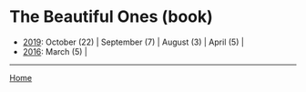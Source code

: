 # The Beautiful Ones (book)

  * [2019](./the-beautiful-ones-book-2019.md): 
      October (22) | 
      September (7) | 
      August (3) | 
      April (5) | 
  * [2016](./the-beautiful-ones-book-2016.md): 
      March (5) | 

----

[Home](../)
